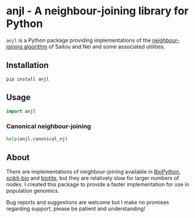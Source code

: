 # anjl - A neighbour-joining library for Python

`anjl` is a Python package providing implementations of the
[neighbour-joining
algorithm](https://en.wikipedia.org/wiki/Neighbor_joining) of Saitou
and Nei and some associated utilities.

## Installation

```
pip install anjl
```

## Usage

```python
import anjl
```

### Canonical neighbour-joining

```python
help(anjl.canonical_nj)
```

## About

There are implementations of neighbour-joining available in
[BioPython](https://biopython.org/docs/latest/api/Bio.Phylo.TreeConstruction.html#Bio.Phylo.TreeConstruction.DistanceTreeConstructor),
[scikit-bio](https://scikit.bio/docs/dev/generated/skbio.tree.nj.html)
and
[biotite](https://www.biotite-python.org/latest/apidoc/biotite.sequence.phylo.neighbor_joining.html),
but they are relatively slow for larger numbers of nodes. I created
this package to provide a faster implementation for use in population
genomics.

Bug reports and suggestions are welcome but I make no promises
regarding support, please be patient and understanding!
